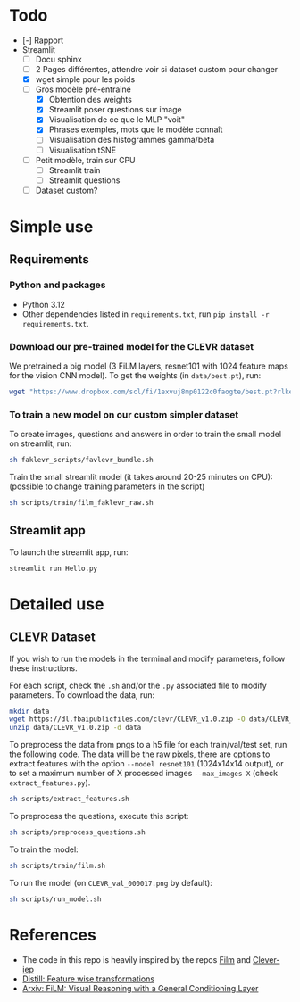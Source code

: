 # Todo
- [-] Rapport
- Streamlit
    - [ ] Docu sphinx
    - [ ] 2 Pages différentes, attendre voir si dataset custom pour changer
    - [x] wget simple pour les poids
    - [ ] Gros modèle pré-entraîné
        - [x] Obtention des weights
        - [x] Streamlit poser questions sur image
        - [x] Visualisation de ce que le MLP "voit"
        - [x] Phrases exemples, mots que le modèle connaît
        - [ ] Visualisation des histogrammes gamma/beta
        - [ ] Visualisation tSNE
    - [ ] Petit modèle, train sur CPU
        - [ ] Streamlit train
        - [ ] Streamlit questions
    - [ ] Dataset custom?

# Simple use
## Requirements
### Python and packages
- Python 3.12
- Other dependencies listed in `requirements.txt`, run `pip install -r requirements.txt`.

### Download our pre-trained model for the CLEVR dataset
We pretrained a big model (3 FiLM layers, resnet101 with 1024 feature maps for the vision CNN model).
To get the weights (in `data/best.pt`), run:

```bash
wget "https://www.dropbox.com/scl/fi/1exvuj8mp0122c0faogte/best.pt?rlkey=huyzf4nhnr6p8jwsnyiy14nd0&st=odj3a2ns" -O data/best.pt
```

### To train a new model on our custom simpler dataset
To create images, questions and answers in order to train the small model on streamlit, run:
```bash
sh faklevr_scripts/favlevr_bundle.sh
```

Train the small streamlit model (it takes around 20-25 minutes on CPU): (possible to change training parameters in the script)
```bash
sh scripts/train/film_faklevr_raw.sh
```

## Streamlit app
To launch the streamlit app, run:
```bash
streamlit run Hello.py
```

# Detailed use
## CLEVR Dataset
If you wish to run the models in the terminal and modify parameters, follow these instructions.

For each script, check the `.sh` and/or the `.py` associated file to modify parameters.
To download the data, run:
```bash
mkdir data
wget https://dl.fbaipublicfiles.com/clevr/CLEVR_v1.0.zip -O data/CLEVR_v1.0.zip
unzip data/CLEVR_v1.0.zip -d data
```

To preprocess the data from pngs to a h5 file for each train/val/test set, run the following code. The data will be the raw pixels, there are options to extract features with the option `--model resnet101` (1024x14x14 output), or to set a maximum number of X processed images `--max_images X` (check `extract_features.py`).
```bash
sh scripts/extract_features.sh
```

To preprocess the questions, execute this script:
```bash
sh scripts/preprocess_questions.sh
```

To train the model:
```bash
sh scripts/train/film.sh
```

To run the model (on `CLEVR_val_000017.png` by default):
```bash
sh scripts/run_model.sh
```

# References
- The code in this repo is heavily inspired by the repos [Film](https://github.com/ethanjperez/film) and [Clever-iep](https://github.com/facebookresearch/clevr-iep)
- [Distill: Feature wise transformations](https://distill.pub/2018/feature-wise-transformations/)
- [Arxiv: FiLM: Visual Reasoning with a General Conditioning Layer](https://arxiv.org/pdf/1709.07871)